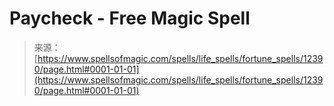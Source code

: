 <!--yml

category: 未分类

date: 2024-06-12 18:50:05

-->

# Paycheck - Free Magic Spell

> 来源：[https://www.spellsofmagic.com/spells/life_spells/fortune_spells/12390/page.html#0001-01-01](https://www.spellsofmagic.com/spells/life_spells/fortune_spells/12390/page.html#0001-01-01)
